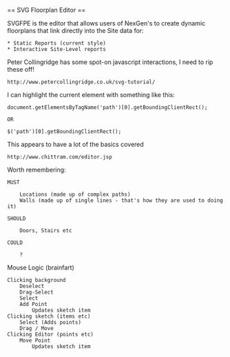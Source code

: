 == SVG Floorplan Editor ==

SVGFPE is the editor that allows users of NexGen's to create dynamic floorplans that link directly into the Site data for:

	* Static Reports (current style)
	* Interactive Site-Level reports

Peter Collingridge has some spot-on javascript interactions, I need to rip these off!

	http://www.petercollingridge.co.uk/svg-tutorial/

I can highlight the current element with something like this:

	document.getElementsByTagName('path')[0].getBoundingClientRect();

	OR

	$('path')[0].getBoundingClientRect();

This appears to have a lot of the basics covered

	http://www.chittram.com/editor.jsp

Worth remembering:

	MUST

		Locations (made up of complex paths)
		Walls (made up of single lines - that's how they are used to doing it)

	SHOULD

		Doors, Stairs etc

	COULD

		?

Mouse Logic (brainfart)

	Clicking background
		Deselect
		Drag-Select
		Select
		Add Point
			Updates sketch item
	Clicking sketch (items etc)
		Select (Adds points)
		Drag / Move
	Clicking Editor (points etc)
		Move Point
			Updates sketch item